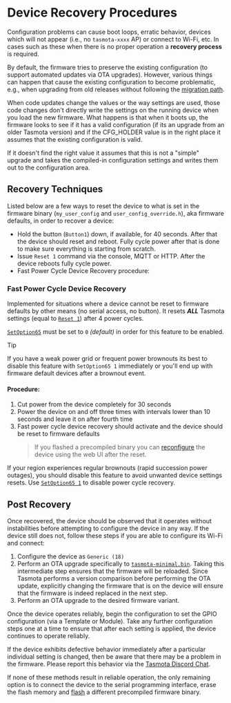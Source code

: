 # Device Recovery Procedures
Configuration problems can cause boot loops, erratic behavior, devices which will not appear (i.e., no `tasmota-xxxx` AP) or connect to Wi-Fi, etc. In cases such as these when there is no proper operation a **recovery process** is required.

By default, the firmware tries to preserve the existing configuration (to support automated updates via OTA upgrades). However, various things can happen that cause the existing configuration to become problematic, e.g., when upgrading from old releases without following the [migration path](Upgrading#migration-path).

When code updates change the values or the way settings are used, those code changes don't directly write the settings on the running device when you load the new firmware. What happens is that when it boots up, the firmware looks to see if it has a valid configuration (if its an upgrade from an older Tasmota version) and if the CFG_HOLDER value is in the right place it assumes that the existing configuration is valid. 

If it doesn't find the right value it assumes that this is not a "simple" upgrade and takes the compiled-in configuration settings and writes them out to the configuration area.

## Recovery Techniques
Listed below are a few ways to reset the device to what is set in the firmware binary (`my_user_config` and `user_config_override.h`), aka firmware defaults, in order to recover a device:  
- Hold the button (`Button1`) down, if available, for 40 seconds. After that the device should reset and reboot. Fully cycle power after that is done to make sure everything is starting from scratch.
- Issue `Reset 1` command via the console, MQTT or HTTP. After the device reboots fully cycle power.  
- Fast Power Cycle Device Recovery procedure:

### Fast Power Cycle Device Recovery

Implemented for situations where a device cannot be reset to firmware defaults by other means (no serial access, no button). It resets ***ALL*** Tasmota settings (equal to [`Reset 1`](Commands#reset)) after 4 power cycles.

[`SetOption65`](Commands#setoption65) must be set to `0` *(default)* in order for this feature to be enabled.

> [!TIP]
> If you have a weak power grid or frequent power brownouts its best to disable this feature with `SetOption65 1` immediately or you'll end up with firmware default devices after a brownout event.

#### Procedure:
1. Cut power from the device completely for 30 seconds
2. Power the device on and off three times with intervals lower than 10 seconds and leave it on after fourth time
3. Fast power cycle device recovery should activate and the device should be reset to firmware defaults
   > If you flashed a precompiled binary you can [reconfigure](installation/Initial-Configuration#configure-wi-fi) the device using the web UI after the reset. 

  If your region experiences regular brownouts (rapid succession power outages), you should disable this feature to avoid unwanted device settings resets. Use [`SetOption65 1`](Commands#setoption65) to disable power cycle recovery.

## Post Recovery 
Once recovered, the device should be observed that it operates without instabilities before attempting to configure the device in any way. If the device still does not, follow these steps if you are able to configure its Wi-Fi and connect:
1. Configure the device as `Generic (18)`
2. Perform an OTA upgrade specifically to [`tasmota-minimal.bin`](http://thehackbox.org/tasmota/tasmota-minimal.bin). Taking this intermediate step ensures that the firmware will be reloaded. Since Tasmota performs a version comparison before performing the OTA update, explicitly changing the firmware that is on the device will ensure that the firmware is indeed replaced in the next step.
3. Perform an OTA upgrade to the desired firmware variant.

Once the device operates reliably, begin the configuration to set the GPIO configuration (via a Template or Module). Take any further configuration steps one at a time to ensure that after each setting is applied, the device continues to operate reliably.  

If the device exhibits defective behavior immediately after a particular individual setting is changed, then be aware that there may be a problem in the firmware. Please report this behavior via the [Tasmota Discord Chat](https://discord.gg/Ks2Kzd4).  

If none of these methods result in reliable operation, the only remaining option is to connect the device to the serial programming interface, erase the flash memory and [flash](installation/Flashing) a different precompiled firmware binary.

